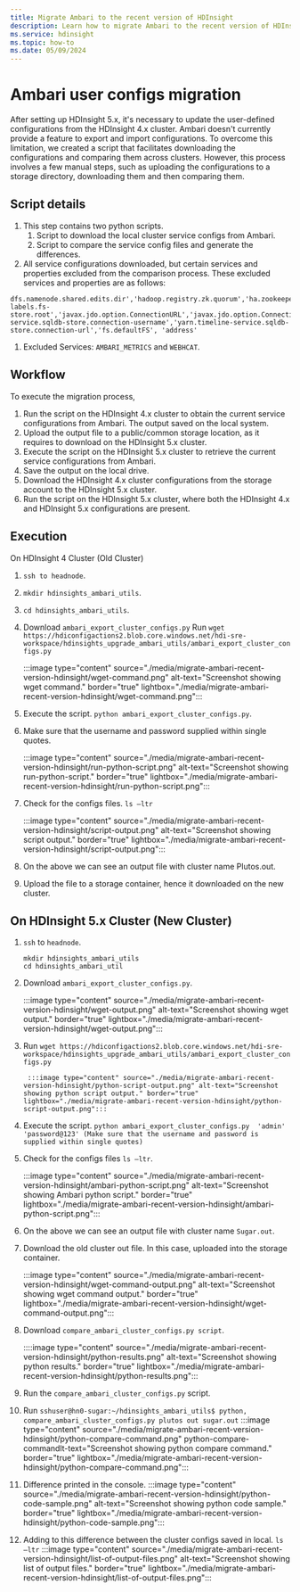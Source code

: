 ```yaml
---
title: Migrate Ambari to the recent version of HDInsight
description: Learn how to migrate Ambari to the recent version of HDInsight.
ms.service: hdinsight
ms.topic: how-to
ms.date: 05/09/2024
---
```


# Ambari user configs migration

After setting up HDInsight 5.x, it's necessary to update the user-defined configurations from the HDInsight 4.x cluster. Ambari doesn't currently provide a feature to export and import configurations. To overcome this limitation, we created a script that facilitates downloading the configurations and comparing them across clusters. However, this process involves a few manual steps, such as uploading the configurations to a storage directory, downloading them and then comparing them.

## Script details

1. This step contains two python scripts.
    1. Script to download the local cluster service configs from Ambari.
    1. Script to compare the service config files and generate the differences.
1. All service configurations downloaded, but certain services and properties excluded from the comparison process. These excluded services and properties are as follows:  
```
dfs.namenode.shared.edits.dir','hadoop.registry.zk.quorum','ha.zookeeper.quorum','hive.llap.zk.sm.connectionString','hive.cluster.delegation.token.store.zookeeper.connectString','hive.zookeeper.quorum','hive.metastore.uris','yarn.resourcemanager.hostname','hadoop.registry.zk.quorum','yarn.resourcemanager.hostname','yarn.node-labels.fs-store.root','javax.jdo.option.ConnectionURL','javax.jdo.option.ConnectionUserName','hive_database_name','hive_existing_mssql_server_database','yarn.log.server.url','yarn.timeline-service.sqldb-store.connection-username','yarn.timeline-service.sqldb-store.connection-url','fs.defaultFS', 'address'
```
1.	Excluded Services:  `AMBARI_METRICS` and `WEBHCAT`.

## Workflow

To execute the migration process,
1. Run the script on the HDInsight 4.x cluster to obtain the current service configurations from Ambari. The output saved on the local system.
1. Upload the output file to a public/common storage location, as it requires to download on the HDInsight 5.x cluster.
1. Execute the script on the HDInsight 5.x cluster to retrieve the current service configurations from Ambari. 
1. Save the output on the local drive.
1. Download the HDInsight 4.x cluster configurations from the storage account to the HDInsight 5.x cluster.
1. Run the script on the HDInsight 5.x cluster, where both the HDInsight 4.x and HDInsight 5.x configurations are present.

## Execution

On HDInsight 4 Cluster (Old Cluster)
1. `ssh to headnode`.
1. `mkdir hdinsights_ambari_utils`.
1. `cd hdinsights_ambari_utils`.
1. Download `ambari_export_cluster_configs.py`
Run `wget https://hdiconfigactions2.blob.core.windows.net/hdi-sre-workspace/hdinsights_upgrade_ambari_utils/ambari_export_cluster_configs.py`

    :::image type="content" source="./media/migrate-ambari-recent-version-hdinsight/wget-command.png" alt-text="Screenshot showing wget command." border="true" lightbox="./media/migrate-ambari-recent-version-hdinsight/wget-command.png":::
1. Execute the script.
`python ambari_export_cluster_configs.py`.
1. Make sure that the username and password supplied within single quotes.

    :::image type="content" source="./media/migrate-ambari-recent-version-hdinsight/run-python-script.png" alt-text="Screenshot showing run-python-script." border="true" lightbox="./media/migrate-ambari-recent-version-hdinsight/run-python-script.png":::    

1. Check for the configs files.
    `ls –ltr`
    
    :::image type="content" source="./media/migrate-ambari-recent-version-hdinsight/script-output.png" alt-text="Screenshot showing script output." border="true" lightbox="./media/migrate-ambari-recent-version-hdinsight/script-output.png":::
 
1. On the above we can see an output file with cluster name Plutos.out.
1. Upload the file to a storage container, hence it downloaded on the new cluster.

## On HDInsight 5.x Cluster (New Cluster)

1. `ssh` to `headnode`.
    ```
    mkdir hdinsights_ambari_utils
    cd hdinsights_ambari_util
    ```
1. Download `ambari_export_cluster_configs.py`.
   
    :::image type="content" source="./media/migrate-ambari-recent-version-hdinsight/wget-output.png" alt-text="Screenshot showing wget output." border="true" lightbox="./media/migrate-ambari-recent-version-hdinsight/wget-output.png":::

1. Run `wget https://hdiconfigactions2.blob.core.windows.net/hdi-sre-workspace/hdinsights_upgrade_ambari_utils/ambari_export_cluster_configs.py`

        :::image type="content" source="./media/migrate-ambari-recent-version-hdinsight/python-script-output.png" alt-text="Screenshot showing python script output." border="true" lightbox="./media/migrate-ambari-recent-version-hdinsight/python-script-output.png":::
 
1. Execute the script.
    `python ambari_export_cluster_configs.py  'admin' 'password@123' (Make sure that the username and password is supplied within single quotes)`
1. Check for the configs files `ls –ltr`.

    :::image type="content" source="./media/migrate-ambari-recent-version-hdinsight/ambari-python-script.png" alt-text="Screenshot showing Ambari python script." border="true" lightbox="./media/migrate-ambari-recent-version-hdinsight/ambari-python-script.png":::

1. On the above we can see an output file with cluster name `Sugar.out`.
1. Download the old cluster out file. In this case, uploaded into the storage container.

    :::image type="content" source="./media/migrate-ambari-recent-version-hdinsight/wget-command-output.png" alt-text="Screenshot showing wget command output." border="true" lightbox="./media/migrate-ambari-recent-version-hdinsight/wget-command-output.png":::

1. Download  `compare_ambari_cluster_configs.py script`.

    ::::image type="content" source="./media/migrate-ambari-recent-version-hdinsight/python-results.png" alt-text="Screenshot showing python results." border="true" lightbox="./media/migrate-ambari-recent-version-hdinsight/python-results.png":::

1. Run the `compare_ambari_cluster_configs.py` script.
1. Run `sshuser@hn0-sugar:~/hdinsights_ambari_utils$ python,
 compare_ambari_cluster_configs.py plutos out sugar.out`
    :::image type="content" source="./media/migrate-ambari-recent-version-hdinsight/python-compare-command.png" python-compare-commandlt-text="Screenshot showing python compare command." border="true" lightbox="./media/migrate-ambari-recent-version-hdinsight/python-compare-command.png":::
1. Difference printed in the console.
    :::image type="content" source="./media/migrate-ambari-recent-version-hdinsight/python-code-sample.png" alt-text="Screenshot showing python code sample." border="true" lightbox="./media/migrate-ambari-recent-version-hdinsight/python-code-sample.png":::
1. Adding to this difference between the cluster configs saved in local.
    `ls –ltr`
    :::image type="content" source="./media/migrate-ambari-recent-version-hdinsight/list-of-output-files.png" alt-text="Screenshot showing list of output files." border="true" lightbox="./media/migrate-ambari-recent-version-hdinsight/list-of-output-files.png":::